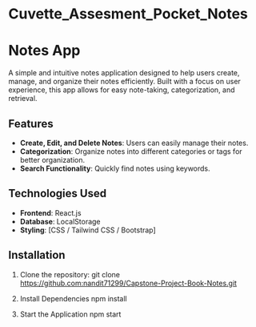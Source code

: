# Cuvette_Assesment_Pocket_Notes

# Notes App

A simple and intuitive notes application designed to help users create, manage, and organize their notes efficiently. Built with a focus on user experience, this app allows for easy note-taking, categorization, and retrieval.

## Features

- **Create, Edit, and Delete Notes**: Users can easily manage their notes.
- **Categorization**: Organize notes into different categories or tags for better organization.
- **Search Functionality**: Quickly find notes using keywords.

## Technologies Used

- **Frontend**: React.js
- **Database**: LocalStorage
- **Styling**: [CSS / Tailwind CSS / Bootstrap]

## Installation

1. Clone the repository:
   git clone https://github.com:nandit71299/Capstone-Project-Book-Notes.git

2. Install Dependencies
   npm install

3. Start the Application
   npm start
